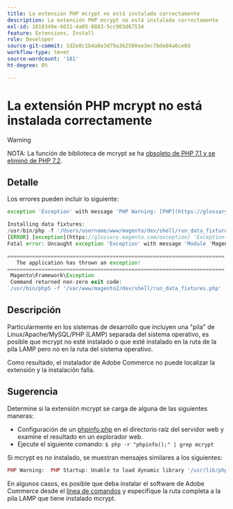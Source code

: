 ```yaml
---
title: La extensión PHP mcrypt no está instalada correctamente
description: La extensión PHP mcrypt no está instalada correctamente
exl-id: 1010349e-6631-4a05-8883-5cc903d67534
feature: Extensions, Install
role: Developer
source-git-commit: 1d2e0c1b4a8e3d79a362500ee3ec7bde84a6ce0d
workflow-type: tm+mt
source-wordcount: '181'
ht-degree: 0%

---
```


# La extensión PHP mcrypt no está instalada correctamente

>[!WARNING]
>
>NOTA: La función de biblioteca de mcrypt se ha [obsoleto de PHP 7.1 y se eliminó de PHP 7.2](https://www.php.net/manual/en/intro.mcrypt.php).

## Detalle

Los errores pueden incluir lo siguiente:

```php
exception 'Exception' with message 'PHP Warning: [PHP](https://glossary.magento.com/php) Startup: Unable to load dynamic [library](https://glossary.magento.com/library) '/usr/lib/php5/20121212/mcrypt.so' - /usr/lib/php5/20121212/mcrypt.so: cannot open shared object file: No such file or directory
```

```php
Installing data fixtures:
/usr/bin/php -f '/Users/username/www/magento/dev/shell/run_data_fixtures.php' -- --bootstrap='MAGE_DIRS[base][path]=/Users/username/www/magento' 2>&1
[ERROR] [exception](https://glossary.magento.com/exception) 'Exception' with message '
Fatal error: Uncaught exception 'Exception' with message 'Module 'Magento_Core' depends on 'mcrypt' PHP [extension](https://glossary.magento.com/extension) that is not loaded.'
```

```php
======================================================================
   The application has thrown an exception!
======================================================================
 Magento\Framework\Exception
 Command returned non-zero exit code:
`/usr/bin/php5 -f '/var/www/magento2/dev/shell/run_data_fixtures.php' -- --bootstrap='MAGE_DIRS[base][path]=/var/www/magento2' 2>&1`
```

## Descripción

Particularmente en los sistemas de desarrollo que incluyen una &quot;pila&quot; de Linux/Apache/MySQL/PHP (LAMP) separada del sistema operativo, es posible que mcrypt no esté instalado o que esté instalado en la ruta de la pila LAMP pero no en la ruta del sistema operativo.

Como resultado, el instalador de Adobe Commerce no puede localizar la extensión y la instalación falla.

## Sugerencia

Determine si la extensión mcrypt se carga de alguna de las siguientes maneras:

* Configuración de un [phpinfo.php](http://kb.mediatemple.net/questions/764/How+can+I+create+a+phpinfo.php+page%3F#gs) en el directorio raíz del servidor web y examine el resultado en un explorador web.
* Ejecute el siguiente comando:    `$ php -r "phpinfo();" | grep mcrypt`

Si mcrypt es *no* instalado, se muestran mensajes similares a los siguientes:

```php
PHP Warning:  PHP Startup: Unable to load dynamic library '/usr/lib/php5/20121212/mcrypt.so' - /usr/lib/php5/20121212/mcrypt.so: cannot open shared object file: No such file or directory in Unknown on line 0
```

En algunos casos, es posible que deba instalar el software de Adobe Commerce desde el [línea de comandos](https://devdocs.magento.com/guides/v2.3/install-gde/install/cli/install-cli.html) y especifique la ruta completa a la pila LAMP que tiene instalado mcrypt.

